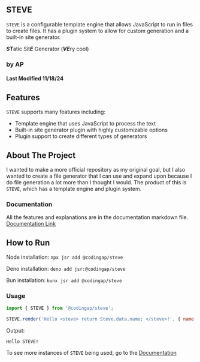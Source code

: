 ## STEVE
`STEVE` is a configurable template engine that allows JavaScript to run in files to create files. It has a plugin system to allow for custom generation and a built-in site generator.

***ST***atic Sit***E*** Generator (***VE***ry cool)

### by AP
#### Last Modified 11/18/24

## Features

`STEVE` supports many features including:
- Template engine that uses JavaScript to process the text
- Built-in site generator plugin with highly customizable options
- Plugin support to create different types of generators

## About The Project
I wanted to make a more official repository as my original goal, but I also wanted to create a file generator that I can use and expand upon because I do file generation a lot more than I thought I would. The product of this is `STEVE`, which has a template engine and plugin system.

### Documentation
All the features and explanations are in the documentation markdown file.
[Documentation Link](https://github.com/CodingAP/steve/blob/main/documentation.md)

## How to Run

Node installation:
`npx jsr add @codingap/steve`

Deno installation:
`deno add jsr:@codingap/steve`

Bun installation:
`bunx jsr add @codingap/steve`
   
### Usage

```javascript
import { STEVE } from '@codingap/steve';

STEVE.render('Hello <steve> return Steve.data.name; </steve>!', { name: 'STEVE' });
```

Output:
```
Hello STEVE!
```

To see more instances of `STEVE` being used, go to the [Documentation](https://github.com/CodingAP/steve/blob/main/documentation.md)
